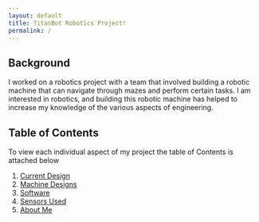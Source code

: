 ```yaml
---
layout: default
title: TitanBot Robotics Project!
permalink: /
---
```



## Background 
I worked on a robotics project with a team that involved building a robotic machine that can navigate through mazes and perform certain tasks. I am interested in robotics, and building this robotic machine has helped to increase my knowledge of the various aspects of engineering.

## Table of Contents
To view each individual aspect of my project the table of Contents is attached below
1. [Current Design](/pages/currentdesign)
2. [Machine Designs](/pages/machinedesign)
3. [Software](/pages/software)
4. [Sensors Used](/pages/sensors)
5. [About Me](/pages/about)



[def]: /assets/css/images/Current%20Design%20Picture.png